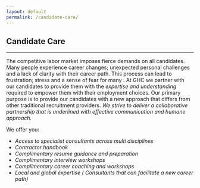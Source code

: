 ```yaml
---
layout: default
permalink: /candidate-care/
---
```


## Candidate Care
---

The competitive labor market imposes fierce demands on all candidates. Many people experience career changes; unexpected personal challenges and a lack of clarity with their career path. This process can lead to frustration; stress and a sense of fear for many . At GHC we partner with our candidates to provide them with the _expertise and understanding_ required to empower them with their employment choices. Our primary purpose is to provide our candidates with a new approach that differs from other traditional recruitment providers.  _We strive to deliver a collaborative partnership that is underlined with effective communication and humane approach._

We offer you:

  - _Access to specialist consultants across multi disciplines_
  - _Contractor handbook_
  - _Complimentary resume guidance and preparation_
  - _Complimentary interview workshops_
  - _Complimentary career coaching and workshops_
  - _Local and global expertise ( Consultants that can facilitate a new career path)_
